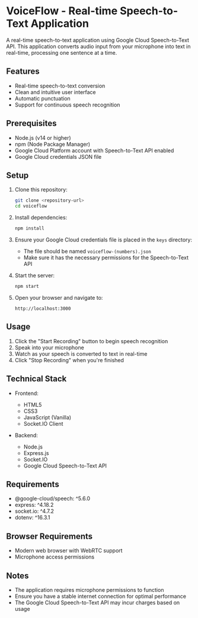 # VoiceFlow - Real-time Speech-to-Text Application

A real-time speech-to-text application using Google Cloud Speech-to-Text API. This application converts audio input from your microphone into text in real-time, processing one sentence at a time.

## Features

- Real-time speech-to-text conversion
- Clean and intuitive user interface
- Automatic punctuation
- Support for continuous speech recognition

## Prerequisites

- Node.js (v14 or higher)
- npm (Node Package Manager)
- Google Cloud Platform account with Speech-to-Text API enabled
- Google Cloud credentials JSON file

## Setup

1. Clone this repository:
   ```bash
   git clone <repository-url>
   cd voiceflow
   ```

2. Install dependencies:
   ```bash
   npm install
   ```

3. Ensure your Google Cloud credentials file is placed in the `keys` directory:
   - The file should be named `voiceflow-(numbers).json`
   - Make sure it has the necessary permissions for the Speech-to-Text API

4. Start the server:
   ```bash
   npm start
   ```

5. Open your browser and navigate to:
   ```
   http://localhost:3000
   ```

## Usage

1. Click the "Start Recording" button to begin speech recognition
2. Speak into your microphone
3. Watch as your speech is converted to text in real-time
4. Click "Stop Recording" when you're finished

## Technical Stack

- Frontend:
  - HTML5
  - CSS3
  - JavaScript (Vanilla)
  - Socket.IO Client

- Backend:
  - Node.js
  - Express.js
  - Socket.IO
  - Google Cloud Speech-to-Text API

## Requirements

- @google-cloud/speech: ^5.6.0
- express: ^4.18.2
- socket.io: ^4.7.2
- dotenv: ^16.3.1

## Browser Requirements

- Modern web browser with WebRTC support
- Microphone access permissions

## Notes

- The application requires microphone permissions to function
- Ensure you have a stable internet connection for optimal performance
- The Google Cloud Speech-to-Text API may incur charges based on usage
